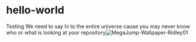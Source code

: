 # hello-world
Testing
We need to say hi to the entire universe cause you may never know who or what is looking at your repository![MegaJump-Wallpaper-Ridley01](https://user-images.githubusercontent.com/42678901/119779569-73d49800-bee6-11eb-86ff-0c30b71f799a.jpg)
